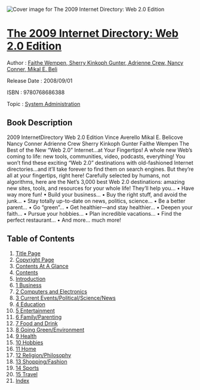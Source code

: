![Cover image for The 2009 Internet Directory: Web 2.0 Edition](https://imgdetail.ebookreading.net/cover/cover/system_admin/EB9780768686388.jpg)

[The 2009 Internet Directory: Web 2.0 Edition](https://ebookreading.net/view/book/The+2009+Internet+Directory%3A+Web+2.0+Edition-EB9780768686388_1.html "The 2009 Internet Directory: Web 2.0 Edition")
====================================================================================================================

Author : [Faithe Wempen](https://ebookreading.net/search/author/Faithe+Wempen),[ Sherry Kinkoph Gunter](https://ebookreading.net/search/author/+Sherry+Kinkoph+Gunter),[ Adrienne Crew](https://ebookreading.net/search/author/+Adrienne+Crew),[ Nancy Conner](https://ebookreading.net/search/author/+Nancy+Conner),[ Mikal E. Beli](https://ebookreading.net/search/author/+Mikal+E.+Beli)

Release Date : 2008/09/01

ISBN : 9780768686388

Topic : [System Administration](https://ebookreading.net/search/category/system-administration)

Book Description
-----------------

2009 InternetDirectory
Web 2.0 Edition
Vince Averello
Mikal E. Belicove
Nancy Conner
Adrienne Crew
Sherry Kinkoph Gunter
Faithe Wempen
The Best of the New “Web 2.0” Internet…at Your Fingertips!
A whole new Web’s coming to life: new tools, communities, video, podcasts, everything! You won’t find these exciting “Web 2.0” destinations with old-fashioned Internet directories…and it’ll take forever to find them on search engines. But they’re all at your fingertips, right here! Carefully selected by humans, not algorithms, here are the Net’s 3,000 best Web 2.0 destinations: amazing new sites, tools, and resources for your whole life!
They’ll help you…
• Have way more fun!
• Build your business…
• Buy the right stuff, and avoid the junk…
• Stay totally up-to-date on news, politics, science…
• Be a better parent…
• Go “green”…
• Get healthier—and stay healthier…
• Deepen your faith…
• Pursue your hobbies…
• Plan incredible vacations…
• Find the perfect restaurant…
• And more… much more!
              
Table of Contents
-----------------

1. [Title Page](https://ebookreading.net/view/book/The+2009+Internet+Directory%3A+Web+2.0+Edition-EB9780768686388_2.html#title)
1. [Copyright Page](https://ebookreading.net/view/book/The+2009+Internet+Directory%3A+Web+2.0+Edition-EB9780768686388_2.html#copy)
1. [Contents At A Glance](https://ebookreading.net/view/book/The+2009+Internet+Directory%3A+Web+2.0+Edition-EB9780768686388_2.html#fm1)
1. [Contents](https://ebookreading.net/view/book/The+2009+Internet+Directory%3A+Web+2.0+Edition-EB9780768686388_2.html#fm2)
1. [Introduction](https://ebookreading.net/view/book/The+2009+Internet+Directory%3A+Web+2.0+Edition-EB9780768686388_2.html#intro)
1. [1 Business](https://ebookreading.net/view/book/The+2009+Internet+Directory%3A+Web+2.0+Edition-EB9780768686388_3.html#ch1)
1. [2 Computers and Electronics](https://ebookreading.net/view/book/The+2009+Internet+Directory%3A+Web+2.0+Edition-EB9780768686388_4.html#ch2)
1. [3 Current Events/Political/Science/News](https://ebookreading.net/view/book/The+2009+Internet+Directory%3A+Web+2.0+Edition-EB9780768686388_5.html#ch3)
1. [4 Education](https://ebookreading.net/view/book/The+2009+Internet+Directory%3A+Web+2.0+Edition-EB9780768686388_6.html#ch4)
1. [5 Entertainment](https://ebookreading.net/view/book/The+2009+Internet+Directory%3A+Web+2.0+Edition-EB9780768686388_7.html#ch5)
1. [6 Family/Parenting](https://ebookreading.net/view/book/The+2009+Internet+Directory%3A+Web+2.0+Edition-EB9780768686388_8.html#ch6)
1. [7 Food and Drink](https://ebookreading.net/view/book/The+2009+Internet+Directory%3A+Web+2.0+Edition-EB9780768686388_9.html#ch7)
1. [8 Going Green/Environment](https://ebookreading.net/view/book/The+2009+Internet+Directory%3A+Web+2.0+Edition-EB9780768686388_10.html#ch8)
1. [9 Health](https://ebookreading.net/view/book/The+2009+Internet+Directory%3A+Web+2.0+Edition-EB9780768686388_11.html#ch9)
1. [10 Hobbies](https://ebookreading.net/view/book/The+2009+Internet+Directory%3A+Web+2.0+Edition-EB9780768686388_12.html#ch10)
1. [11 Home](https://ebookreading.net/view/book/The+2009+Internet+Directory%3A+Web+2.0+Edition-EB9780768686388_13.html#ch11)
1. [12 Religion/Philosophy](https://ebookreading.net/view/book/The+2009+Internet+Directory%3A+Web+2.0+Edition-EB9780768686388_14.html#ch12)
1. [13 Shopping/Fashion](https://ebookreading.net/view/book/The+2009+Internet+Directory%3A+Web+2.0+Edition-EB9780768686388_15.html#ch13)
1. [14 Sports](https://ebookreading.net/view/book/The+2009+Internet+Directory%3A+Web+2.0+Edition-EB9780768686388_16.html#ch14)
1. [15 Travel](https://ebookreading.net/view/book/The+2009+Internet+Directory%3A+Web+2.0+Edition-EB9780768686388_17.html#ch15)
1. [Index](https://ebookreading.net/view/book/The+2009+Internet+Directory%3A+Web+2.0+Edition-EB9780768686388_18.html#ind)
